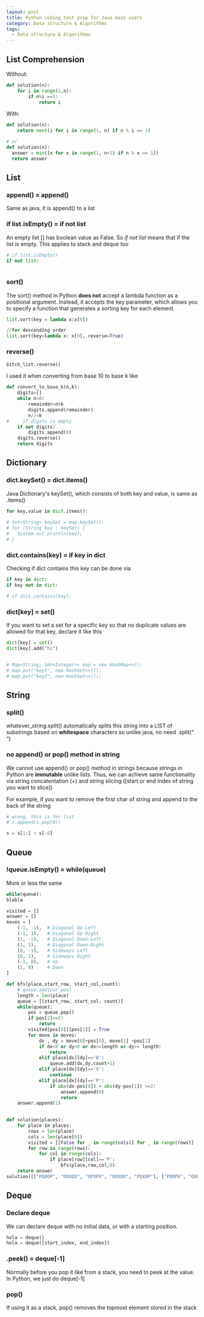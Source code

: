 ```yaml
---
layout: post
title: Python coding test prep for Java main users 
category: Data structure & Algorithms
tags:
  - Data structure & Algorithms
---
```

## List Comprehension
Without:
```python
def solution(n):
    for i in range(1,n):
        if n%i ==1:
            return i
```

With:
```python
def solution(n):
    return next(i for i in range(1, n) if n % i == 1)

# or
def solution(n):
  answer = min([x for x in range(1, n+1) if n % x == 1])
  return answer
```

## List 
### append() = append()
Same as java, it is append() to a list

### if list.isEmpty() = if not list
An empty list [] has boolean value as False. So *if not list* means that
if the list is empty. This applies to stack and deque too

```python
# if list.isEmpty()
if not list:
    
```

### sort()
The sort() method in Python **does not** accept a lambda function as a 
positional argument. Instead, it accepts the key parameter, which 
allows you to specify a function that generates a sorting key for each 
element.

```python
list.sort(key = lambda x:x[0])

//for descending order
list.sort(key=lambda x: x[0], reverse=True)
```

### reverse()
```python
bitch_list.reverse()
```

I used it when converting from base 10 to base k like
```python
def convert_to_base_k(n,k):
    digits=[]
    while n>0:
        remainder=n%k
        digits.append(remainder)
        n//=k
#     if digits is empty
    if not digits:
        digits.append(0)
    digits.reverse()
    return digits
```


## Dictionary
### dict.keySet() = dict.items()
Java Dictionary's keySet(), which consists of both key and value, is
same as .items()
```python
for key,value in dict.items():
  
# Set<String> keySet = map.keySet();
# for (String key : keySet) {
#   System.out.println(key);
# }
```

### dict.contains(key) = if key in dict
Checking if dict contains this key can be done via
```python
if key in dict:
if key not in dict:

# if dict.contains(key):
```

### dict[key] = set()
If you want to set a set for a specific key so that no duplicate values 
are allowed for that key, declare it like this
```python
dict[key] = set()
dict[key].add("hi")


# Map<String, Set<Integer>> map = new HashMap<>();
# map.put("key1", new HashSet<>());
# map.put("key2", new HashSet<>());
```

## String
### split()
whatever_string.split() automatically splits this string into a LIST 
of substrings based on **whitespace** characters so unlike java, no 
need .split(“ “)

### no append() or pop() method in string
We cannot use append() or pop() method in strings because strings in 
Python are **immutable** unlike lists. Thus, we can achieve same functionality
via string concatentation (+) and string slicing ([start or end index 
of string you want to slice])


For example, if you want to remove the first char of string and append
to the back of the string
```python
# wrong, this is for list
# s.append(s.pop(0))

s = s[1:] + s[-0]
```

## Queue
### !queue.isEmpty() = while(queue)
More or less the same
```python
while(queue):
blabla
```

```python
visited = []
answer = []
moves = [
    (-1, -1),  # Diagonal Up-Left
    (-1, 1),   # Diagonal Up-Right
    (1, -1),   # Diagonal Down-Left
    (1, 1),    # Diagonal Down-Right
    (0, -1),   # Sideways Left
    (0, 1),    # Sideways Right
    (-1, 0),   # Up
    (1, 0)     # Down
]

def bfs(place,start_row, start_col,count):
    # queue.add(cur_pos)
    length = len(place)
    queue = [(start_row, start_col, count)]
    while(queue):
        pos = queue.pop()
        if pos[2]==2:
            return
        visited[pos[0]][pos[1]] = True
        for move in moves:
            dx , dy = move[0]+pos[0], move[1] +pos[1]
            if dx<0 or dy<0 or dx>=length or dy>= length:
                return
            elif place[dx][dy]=='0':
                queue.add(dx,dy,count+1)
            elif place[dx][dy]=='X':
                continue
            elif place[dx][dy]=='P':
                if abs(dx-pos[0]) + abs(dy-pos[1]) <=2:
                    answer.append(0)
                    return 
    answer.append(1)
        

def solution(places):
    for place in places:
        rows = len(place)
        cols = len(place[0])
        visited = [[False for _ in range(cols)] for _ in range(rows)]
        for row in range(rows):
            for col in range(cols):
                if place[row][col]=='P':
                    bfs(place,row,col,0)
    return answer
solution([["POOOP", "OXXOX", "OPXPX", "OOXOX", "POXXP"], ["POOPX", "OXPXP", "PXXXO", "OXXXO", "OOOPP"], ["PXOPX", "OXOXP", "OXPOX", "OXXOP", "PXPOX"], ["OOOXX", "XOOOX", "OOOXX", "OXOOX", "OOOOO"], ["PXPXP", "XPXPX", "PXPXP", "XPXPX", "PXPXP"]])

```

## Deque
### Declare deque
We can declare deque with no initial data, or with a starting position.
```python
hola = deque()
hola = deque([start_index, end_index])
```

### .peek() = deque[-1]
Normally before you pop it like from a stack, you need to peek at the value.
In Python, we just do deque[-1]

### pop()
If using it as a stack, pop() removes the topmost element stored in the stack
